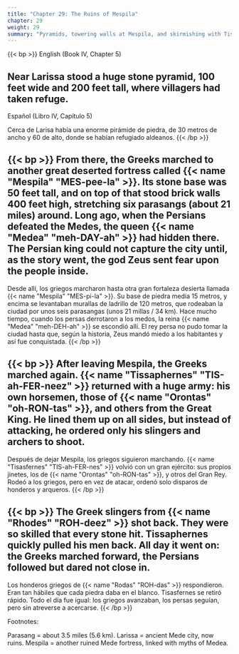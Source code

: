 ```yaml
---
title: "Chapter 29: The Ruins of Mespila"
chapter: 29
weight: 29
summary: "Pyramids, towering walls at Mespila, and skirmishing with Tissaphernes."
---
```


{{< bp >}}
English (Book IV, Chapter 5)

Near Larissa stood a huge stone pyramid, 100 feet wide and 200 feet tall, where villagers had taken refuge.
---
Español (Libro IV, Capítulo 5)

Cerca de Larisa había una enorme pirámide de piedra, de 30 metros de ancho y 60 de alto, donde se habían refugiado aldeanos.
{{< /bp >}}

{{< bp >}}
From there, the Greeks marched to another great deserted fortress called {{< name "Mespila" "MES-pee-la" >}}. Its stone base was 50 feet tall, and on top of that stood brick walls 400 feet high, stretching six parasangs (about 21 miles) around. Long ago, when the Persians defeated the Medes, the queen {{< name "Medea" "meh-DAY-ah" >}} had hidden there. The Persian king could not capture the city until, as the story went, the god Zeus sent fear upon the people inside.
---
Desde allí, los griegos marcharon hasta otra gran fortaleza desierta llamada {{< name "Mespila" "MES-pi-la" >}}. Su base de piedra medía 15 metros, y encima se levantaban murallas de ladrillo de 120 metros, que rodeaban la ciudad por unos seis parasangas (unos 21 millas / 34 km). Hace mucho tiempo, cuando los persas derrotaron a los medos, la reina {{< name "Medea" "meh-DEH-ah" >}} se escondió allí. El rey persa no pudo tomar la ciudad hasta que, según la historia, Zeus mandó miedo a los habitantes y así fue conquistada.
{{< /bp >}}

{{< bp >}}
After leaving Mespila, the Greeks marched again. {{< name "Tissaphernes" "TIS-ah-FER-neez" >}} returned with a huge army: his own horsemen, those of {{< name "Orontas" "oh-RON-tas" >}}, and others from the Great King. He lined them up on all sides, but instead of attacking, he ordered only his slingers and archers to shoot.
---
Después de dejar Mespila, los griegos siguieron marchando. {{< name "Tisasfernes" "TIS-ah-FER-nes" >}} volvió con un gran ejército: sus propios jinetes, los de {{< name "Orontas" "oh-RON-tas" >}}, y otros del Gran Rey. Rodeó a los griegos, pero en vez de atacar, ordenó solo disparos de honderos y arqueros.
{{< /bp >}}

{{< bp >}}
The Greek slingers from {{< name "Rhodes" "ROH-deez" >}} shot back. They were so skilled that every stone hit. Tissaphernes quickly pulled his men back. All day it went on: the Greeks marched forward, the Persians followed but dared not close in.
---
Los honderos griegos de {{< name "Rodas" "ROH-das" >}} respondieron. Eran tan hábiles que cada piedra daba en el blanco. Tisasfernes se retiró rápido. Todo el día fue igual: los griegos avanzaban, los persas seguían, pero sin atreverse a acercarse.
{{< /bp >}}

Footnotes:

Parasang = about 3.5 miles (5.6 km).
Larissa = ancient Mede city, now ruins.
Mespila = another ruined Mede fortress, linked with myths of Medea.

